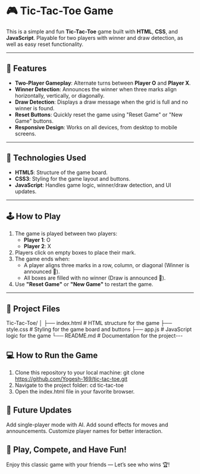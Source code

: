 # 🎮 Tic-Tac-Toe Game

This is a simple and fun **Tic-Tac-Toe** game built with **HTML**, **CSS**, and **JavaScript**. Playable for two players with winner and draw detection, as well as easy reset functionality.

---

## 🚀 Features

- **Two-Player Gameplay**: Alternate turns between **Player O** and **Player X**.
- **Winner Detection**: Announces the winner when three marks align horizontally, vertically, or diagonally.
- **Draw Detection**: Displays a draw message when the grid is full and no winner is found.
- **Reset Buttons**: Quickly reset the game using "Reset Game" or "New Game" buttons.
- **Responsive Design**: Works on all devices, from desktop to mobile screens.

---

## 🎨 Technologies Used

- **HTML5**: Structure of the game board.
- **CSS3**: Styling for the game layout and buttons.
- **JavaScript**: Handles game logic, winner/draw detection, and UI updates.

---

## 🕹️ How to Play

1. The game is played between two players:
   - **Player 1**: O  
   - **Player 2**: X  
2. Players click on empty boxes to place their mark.
3. The game ends when:
   - A player aligns three marks in a row, column, or diagonal (Winner is announced 🎉).
   - All boxes are filled with no winner (Draw is announced 🤝).
4. Use **"Reset Game"** or **"New Game"** to restart the game.

---

## 📁 Project Files

Tic-Tac-Toe/ │ ├── index.html # HTML structure for the game ├── style.css # Styling for the game board and buttons ├── app.js # JavaScript logic for the game └── README.md # Documentation for the project---

## 💻 How to Run the Game

1. Clone this repository to your local machine:
   git clone https://github.com/Yogesh-169/tic-tac-toe.git
2. Navigate to the project folder:
   cd tic-tac-toe
3. Open the index.html file in your favorite browser.

## 🚧 Future Updates
Add single-player mode with AI.
Add sound effects for moves and announcements.
Customize player names for better interaction.

## 🎉 Play, Compete, and Have Fun!
Enjoy this classic game with your friends — Let’s see who wins 🏆!



